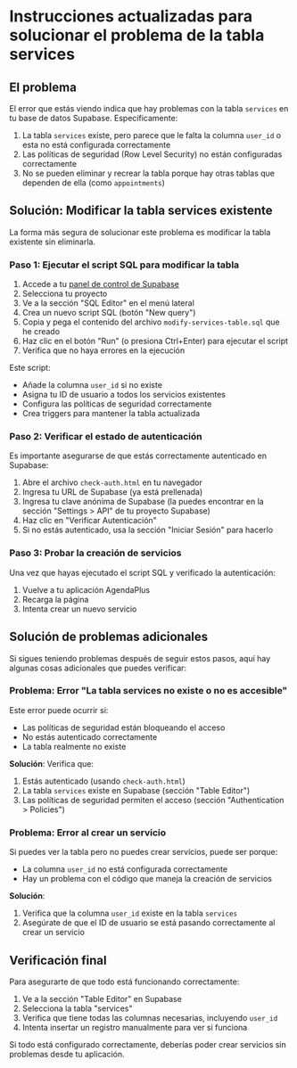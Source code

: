 # Instrucciones actualizadas para solucionar el problema de la tabla services

## El problema

El error que estás viendo indica que hay problemas con la tabla `services` en tu base de datos Supabase. Específicamente:

1. La tabla `services` existe, pero parece que le falta la columna `user_id` o esta no está configurada correctamente
2. Las políticas de seguridad (Row Level Security) no están configuradas correctamente
3. No se pueden eliminar y recrear la tabla porque hay otras tablas que dependen de ella (como `appointments`)

## Solución: Modificar la tabla services existente

La forma más segura de solucionar este problema es modificar la tabla existente sin eliminarla.

### Paso 1: Ejecutar el script SQL para modificar la tabla

1. Accede a tu [panel de control de Supabase](https://app.supabase.com)
2. Selecciona tu proyecto
3. Ve a la sección "SQL Editor" en el menú lateral
4. Crea un nuevo script SQL (botón "New query")
5. Copia y pega el contenido del archivo `modify-services-table.sql` que he creado
6. Haz clic en el botón "Run" (o presiona Ctrl+Enter) para ejecutar el script
7. Verifica que no haya errores en la ejecución

Este script:
- Añade la columna `user_id` si no existe
- Asigna tu ID de usuario a todos los servicios existentes
- Configura las políticas de seguridad correctamente
- Crea triggers para mantener la tabla actualizada

### Paso 2: Verificar el estado de autenticación

Es importante asegurarse de que estás correctamente autenticado en Supabase:

1. Abre el archivo `check-auth.html` en tu navegador
2. Ingresa tu URL de Supabase (ya está prellenada)
3. Ingresa tu clave anónima de Supabase (la puedes encontrar en la sección "Settings > API" de tu proyecto Supabase)
4. Haz clic en "Verificar Autenticación"
5. Si no estás autenticado, usa la sección "Iniciar Sesión" para hacerlo

### Paso 3: Probar la creación de servicios

Una vez que hayas ejecutado el script SQL y verificado la autenticación:

1. Vuelve a tu aplicación AgendaPlus
2. Recarga la página
3. Intenta crear un nuevo servicio

## Solución de problemas adicionales

Si sigues teniendo problemas después de seguir estos pasos, aquí hay algunas cosas adicionales que puedes verificar:

### Problema: Error "La tabla services no existe o no es accesible"

Este error puede ocurrir si:
- Las políticas de seguridad están bloqueando el acceso
- No estás autenticado correctamente
- La tabla realmente no existe

**Solución**: Verifica que:
1. Estás autenticado (usando `check-auth.html`)
2. La tabla `services` existe en Supabase (sección "Table Editor")
3. Las políticas de seguridad permiten el acceso (sección "Authentication > Policies")

### Problema: Error al crear un servicio

Si puedes ver la tabla pero no puedes crear servicios, puede ser porque:
- La columna `user_id` no está configurada correctamente
- Hay un problema con el código que maneja la creación de servicios

**Solución**:
1. Verifica que la columna `user_id` existe en la tabla `services`
2. Asegúrate de que el ID de usuario se está pasando correctamente al crear un servicio

## Verificación final

Para asegurarte de que todo está funcionando correctamente:

1. Ve a la sección "Table Editor" en Supabase
2. Selecciona la tabla "services"
3. Verifica que tiene todas las columnas necesarias, incluyendo `user_id`
4. Intenta insertar un registro manualmente para ver si funciona

Si todo está configurado correctamente, deberías poder crear servicios sin problemas desde tu aplicación.
